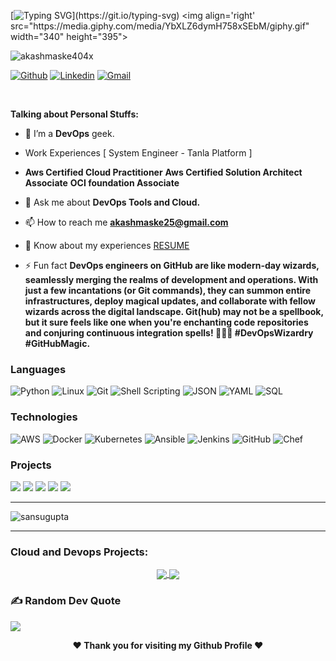 <!-- Your title -->
[![Typing SVG](https://readme-typing-svg.herokuapp.com?font=Righteous&weight=10&size=30&duration=3000&pause=100&color=016EEA&background=388FFF00&center=true&vCenter=true&width=950&height=50&lines=Hey+Fellas%F0%9F%91%8B%2C+I'm+Akash+Maske+;A+Passionate+Cloud+Native+Developer.;Feel+Free+to+Connect+me.;If+there+is+Anything.;Nice+to+Meet+You+!!!....)](https://git.io/typing-svg)
<img align='right' src="https://media.giphy.com/media/YbXLZ6dymH758xSEbM/giphy.gif" width="340" height="395">
<p align="left"> <img src="https://komarev.com/ghpvc/?username=sansugupta&label=Profile%20views&color=0e75b6&style=flat" alt="akashmaske404x" /> </p>
<!-- Your badges
You can use the website to generate badges: https://shields.io/
-->

[![Github](https://img.shields.io/badge/-Github-000?style=flat&logo=Github&logoColor=white)](https://github.com/akashmaske404x)
[![Linkedin](https://img.shields.io/badge/-LinkedIn-blue?style=flat&logo=Linkedin&logoColor=white)](https://www.linkedin.com/in/akash-maske-3585a7181/)
[![Gmail](https://img.shields.io/badge/-Gmail-c14438?style=flat&logo=Gmail&logoColor=white)](mailto:akashmaske25@gmail.com)


&nbsp;
<!-- Talking about you -->
**Talking about Personal Stuffs:**
- 🔭 I’m a **DevOps** geek.

-  Work Experiences [ System Engineer - Tanla Platform ]
  
- 
  **Aws Certified Cloud Practitioner**
  **Aws Certified Solution Architect Associate**
  **OCI foundation Associate**
      
- 💬 Ask me about **DevOps Tools and Cloud.**

- 📫 How to reach me **akashmaske25@gmail.com**

- 📄 Know about my experiences [RESUME]()

- ⚡ Fun fact **DevOps engineers on GitHub are like modern-day wizards, seamlessly merging the realms of development and operations. With just a few incantations (or Git commands), they can summon entire infrastructures, deploy magical updates, and collaborate with fellow wizards across the digital landscape. Git(hub) may not be a spellbook, but it sure feels like one when you're enchanting code repositories and conjuring continuous integration spells! 🧙‍♂️🚀 #DevOpsWizardry #GitHubMagic.**

### Languages

![Python](https://img.shields.io/badge/-Python-000?&logo=Python)
![Linux](https://img.shields.io/badge/-Linux-000?&logo=Linux)
![Git](https://img.shields.io/badge/-Git-000?&logo=Git)
![Shell Scripting](https://img.shields.io/badge/-Shell%20Scripting-000?&logo=GNU%20Bash)
![JSON](https://img.shields.io/badge/-JSON-000?&logo=JSON)
![YAML](https://img.shields.io/badge/-YAML-000?&logo=YAML)
![SQL](https://img.shields.io/badge/-SQL-000?&logo=MySQL)

### Technologies

![AWS](https://img.shields.io/badge/-AWS-000?&logo=Amazon-AWS&logoColor=F90)
![Docker](https://img.shields.io/badge/-Docker-000?&logo=Docker)
![Kubernetes](https://img.shields.io/badge/-Kubernetes-000?&logo=Kubernetes)
![Ansible](https://img.shields.io/badge/-Ansible-000?&logo=Ansible)
![Jenkins](https://img.shields.io/badge/-Jenkins-000?&logo=Jenkins)
![GitHub](https://img.shields.io/badge/-GitHub-000?&logo=GitHub)
![Chef](https://img.shields.io/badge/-Chef-000?&logo=Chef)


### Projects

[![](https://img.shields.io/badge/-🧬%20Python%20Learning-000)](https://github.com/sansugupta/PythonJourney)
[![](https://img.shields.io/badge/-📝%20Shell%20Scripting-000)](https://github.com/sansugupta/Shell-Scripting)
[![](https://img.shields.io/badge/-🗺%20Gossiper-000)](https://github.com/sansugupta/Gossiper)
[![](https://img.shields.io/badge/-🛰%20Stock%20Screen-000)](https://github.com/sansugupta/Stocks-Screen)
[![](https://img.shields.io/badge/-🔊%20SHINE-000)](https://github.com/sansugupta/SHINE)


---

<p><img align="center" src="https://github-readme-stats.vercel.app/api/top-langs?username=sansugupta&show_icons=true&locale=en&layout=compact" alt="sansugupta" /></p>

---

<!-- Its main projects -->
<h3 align="left">Cloud and Devops Projects:</h3>
<p align="center">
  <a href="https://github.com/sansugupta/PythonJourney">
    <img align="center" src="https://github-readme-stats.vercel.app/api/pin/?username=sansugupta&repo=PythonJourney" />
  </a>
  <a href="https://github.com/sansugupta/Shell-Scripting">
    <img align="center" src="https://github-readme-stats.vercel.app/api/pin/?username=sansugupta&repo=Shell-Scripting" />
  </a>
</p>


### ✍️ Random Dev Quote
![](https://quotes-github-readme.vercel.app/api?type=horizontal&theme=radical)
</div>
<div align="center">
<b>❤️ Thank you for visiting my Github Profile ❤️</b>
</div>
